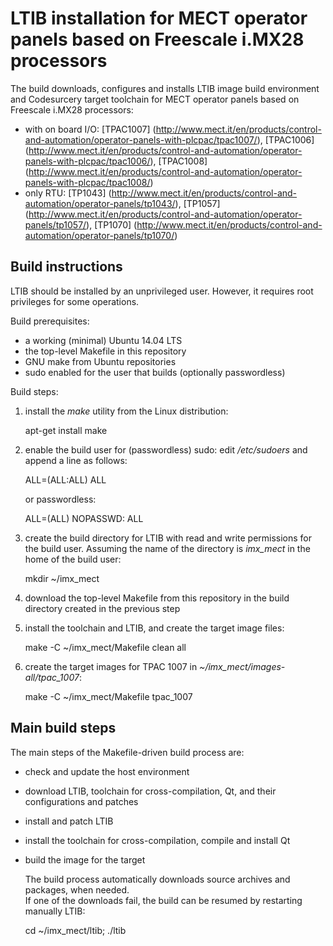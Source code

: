 # LTIB installation for MECT operator panels based on Freescale i.MX28 processors

The build downloads, configures and installs LTIB image build environment and Codesurcery target toolchain for MECT operator panels based on Freescale i.MX28 processors:

- with on board I/O:
[TPAC1007] (http://www.mect.it/en/products/control-and-automation/operator-panels-with-plcpac/tpac1007/),
[TPAC1006] (http://www.mect.it/en/products/control-and-automation/operator-panels-with-plcpac/tpac1006/),
[TPAC1008] (http://www.mect.it/en/products/control-and-automation/operator-panels-with-plcpac/tpac1008/)
- only RTU:
[TP1043] (http://www.mect.it/en/products/control-and-automation/operator-panels/tp1043/),
[TP1057] (http://www.mect.it/en/products/control-and-automation/operator-panels/tp1057/),
[TP1070] (http://www.mect.it/en/products/control-and-automation/operator-panels/tp1070/)

## Build instructions

LTIB should be installed by an unprivileged user. However, it requires root privileges for some operations.

Build prerequisites:

- a working (minimal) Ubuntu 14.04 LTS
- the top-level Makefile in this repository
- GNU make from Ubuntu repositories
- sudo enabled for the user that builds (optionally passwordless)

Build steps:

1. install the *make* utility from the Linux distribution:

	apt-get install make

1. enable the build user for (passwordless) sudo: edit */etc/sudoers* and append a line as follows:

	<user name> ALL=(ALL:ALL) ALL

   or passwordless:

	<user name> ALL=(ALL) NOPASSWD: ALL

1. create the build directory for LTIB with read and write permissions for the build user. Assuming the name of the directory is *imx_mect* in the home of the build user:

	mkdir ~/imx_mect

1. download the top-level Makefile from this repository in the build directory created in the previous step
1. install the toolchain and LTIB, and create the target image files:

	make -C ~/imx_mect/Makefile clean all

1. create the target images for TPAC 1007 in *~/imx_mect/images-all/tpac_1007*:

	make -C ~/imx_mect/Makefile tpac_1007


## Main build steps

The main steps of the Makefile-driven build process are:

- check and update the host environment
- download LTIB, toolchain for cross-compilation, Qt, and their configurations and patches
- install and patch LTIB
- install the toolchain for cross-compilation, compile and install Qt
- build the image for the target

  The build process automatically downloads source archives and packages, when needed.  
  If one of the downloads fail, the build can be resumed by restarting manually LTIB:

	cd ~/imx_mect/ltib; ./ltib
